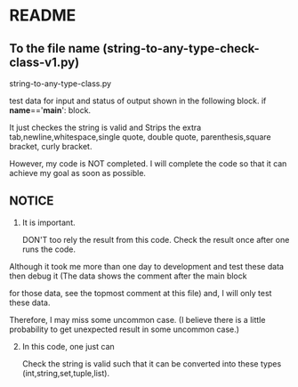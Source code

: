 # README
## To the file name (string-to-any-type-check-class-v1.py)
string-to-any-type-class.py

test data for input and status of output shown in the following block.
if __name__=='__main__': block.

It just checkes the string is valid and 
Strips the extra tab,newline,whitespace,single quote, double quote, parenthesis,square bracket, curly bracket.

However, my code is NOT completed.
I will complete the code so that it can achieve my goal as soon as possible.


## NOTICE

1. It is important.

    DON'T too rely the result from this code. Check the result once after one runs the code.
          
Although it took me more than one day to development and test these data then debug it (The data shows the comment after the main block 

for those data, see the topmost comment at this file) and, I will only test these data.

Therefore, I may miss some uncommon case. (I believe there is a little probability to get unexpected result in some uncommon case.)

2. In this code, one just can

    Check the string is valid such that it can be converted into these types (int,string,set,tuple,list).
